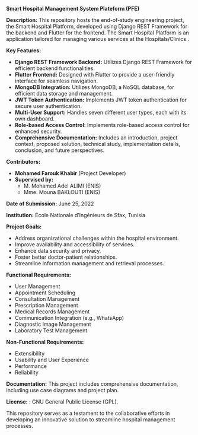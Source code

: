 **Smart Hospital Management System Plateform (PFE)**

**Description:**
This repository hosts the end-of-study engineering project, the Smart Hospital Platform, developed using Django REST Framework for the backend and Flutter for the frontend. The Smart Hospital Platform is an application tailored for managing various services at the Hospitals/Clinics .

**Key Features:**
- **Django REST Framework Backend:** Utilizes Django REST Framework for efficient backend functionalities.
- **Flutter Frontend:** Designed with Flutter to provide a user-friendly interface for seamless navigation.
- **MongoDB Integration:** Utilizes MongoDB, a NoSQL database, for efficient data storage and management.
- **JWT Token Authentication:** Implements JWT token authentication for secure user authentication.
- **Multi-User Support:** Handles seven different user types, each with its own dashboard.
- **Role-based Access Control:** Implements role-based access control for enhanced security.
- **Comprehensive Documentation:** Includes an introduction, project context, proposed solution, technical study, implementation details, conclusion, and future perspectives.

**Contributors:**
- **Mohamed Farouk Khabir** (Project Developer)
- **Supervised by:**
  - M. Mohamed Adel ALIMI (ENIS)
  - Mme. Mouna BAKLOUTI (ENIS)

**Date of Submission:** June 25, 2022

**Institution:** École Nationale d’Ingénieurs de Sfax, Tunisia


**Project Goals:**
- Address organizational challenges within the hospital environment.
- Improve availability and accessibility of services.
- Enhance data security and privacy.
- Foster better doctor-patient relationships.
- Streamline information management and retrieval processes.

**Functional Requirements:**
- User Management
- Appointment Scheduling
- Consultation Management
- Prescription Management
- Medical Records Management
- Communication Integration (e.g., WhatsApp)
- Diagnostic Image Management
- Laboratory Test Management

**Non-Functional Requirements:**
- Extensibility
- Usability and User Experience
- Performance
- Reliability

**Documentation:**
This project includes comprehensive documentation, including use case diagrams and project plan.

**License:** : GNU General Public License (GPL).

This repository serves as a testament to the collaborative efforts in developing an innovative solution to streamline hospital management processes.

